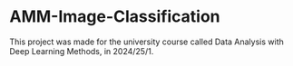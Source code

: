 # AMM-Image-Classification
This project was made for the university course called Data Analysis with Deep Learning Methods, in 2024/25/1.
